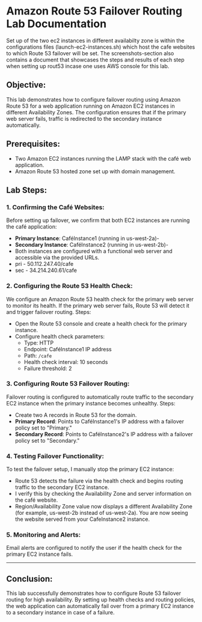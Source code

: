 # Amazon Route 53 Failover Routing Lab Documentation
Set up of the two ec2 instances in different availabilty zone is within the configurations files (launch-ec2-instances.sh) which host the cafe websites to which Route 53 failover will be set. The screenshots-section also contains a document that showcases the steps and results of each step when setting up rout53 incase one uses AWS console for this lab.

## Objective:
This lab demonstrates how to configure failover routing using Amazon Route 53 for a web application running on Amazon EC2 instances in different Availability Zones. The configuration ensures that if the primary web server fails, traffic is redirected to the secondary instance automatically.

## Prerequisites:
- Two Amazon EC2 instances running the LAMP stack with the café web application.
- Amazon Route 53 hosted zone set up with domain management.

## Lab Steps:

### 1. Confirming the Café Websites:
Before setting up failover, we confirm that both EC2 instances are running the café application:
- **Primary Instance**: CaféInstance1 (running in us-west-2a)- 
- **Secondary Instance**: CaféInstance2 (running in us-west-2b)- 
- Both instances are configured with a functional web server and accessible via the provided URLs.
- pri - 50.112.247.40/cafe
- sec - 34.214.240.61/cafe



### 2. Configuring the Route 53 Health Check:
We configure an Amazon Route 53 health check for the primary web server to monitor its health. If the primary web server fails, Route 53 will detect it and trigger failover routing.
Steps:
- Open the Route 53 console and create a health check for the primary instance.
- Configure health check parameters: 
  - Type: HTTP
  - Endpoint: CaféInstance1 IP address
  - Path: `/cafe`
  - Health check interval: 10 seconds
  - Failure threshold: 2

### 3. Configuring Route 53 Failover Routing:
Failover routing is configured to automatically route traffic to the secondary EC2 instance when the primary instance becomes unhealthy.
Steps:
- Create two A records in Route 53 for the domain.
- **Primary Record**: Points to CaféInstance1's IP address with a failover policy set to "Primary."
- **Secondary Record**: Points to CaféInstance2's IP address with a failover policy set to "Secondary."

### 4. Testing Failover Functionality:
To test the failover setup, I manually stop the primary EC2 instance:
- Route 53 detects the failure via the health check and begins routing traffic to the secondary EC2 instance.
- I verify this by checking the Availability Zone and server information on the café website.
-  Region/Availability Zone value now displays a different Availability Zone (for example, us-west-2b instead of us-west-2a). You are now seeing the website served from your CafeInstance2 instance.

### 5. Monitoring and Alerts:
Email alerts are configured to notify the user if the health check for the primary EC2 instance fails.

---

## Conclusion:
This lab successfully demonstrates how to configure Route 53 failover routing for high availability. By setting up health checks and routing policies, the web application can automatically fail over from a primary EC2 instance to a secondary instance in case of a failure.
